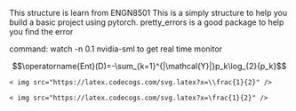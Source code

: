 
This structure is learn from ENGN8501
This is a simply structure to help you build a basic project using pytorch.
pretty_errors is a good package to help you find the error

command: watch -n 0.1 nvidia-sml to get real time monitor

$$\operatorname{Ent}(D)=-\sum_{k=1}^{|\mathcal{Y}|}p_k\log_{2}{p_k}$$

`< img src="https://latex.codecogs.com/svg.latex?x=\\frac{1}{2}" />`

`< img src="https://latex.codecogs.com/svg.latex?x=\frac{1}{2}" />`
